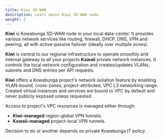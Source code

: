 ```yaml
---
title: Kiwi SD-WAN
description: Learn about Kiwi SD-WAN node.
weight: 5
---
```


**Kiwi** is Kowabunga SD-WAN node in your local data-center. It provides various network services like routing, firewall, DHCP, DNS, VPN and peering, all with active-passive failover (ideally over multiple zones).

**Kiwi** is central to our regional infrastructure to operate smoothly and internal gateway to all your projects **Kawaii** private network instances. It controls the local network configuration and creates/updates VLANs, subnets and DNS entries per API requests.

**Kiwi** offers a Kowabunga project's network isolation feature by enabling VLAN-bound, cross-zones, project-attributed, VPC L3 networking range. Created virtual instances and services are bound to VPC by default and never publicly exposed unless requested.

Access to project's VPC resources is managed either through:

- **Kiwi-managed** region-global VPN tunnels.
- **Kawaii-managed** project-local VPN tunnels.

Decision to do or another depends on private Kowabunga IT policy.
